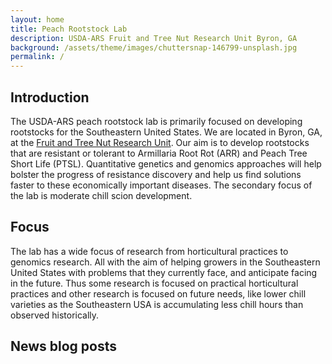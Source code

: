 ```yaml
---
layout: home
title: Peach Rootstock Lab
description: USDA-ARS Fruit and Tree Nut Research Unit Byron, GA
background: /assets/theme/images/chuttersnap-146799-unsplash.jpg
permalink: /
---
```

<!-- Google tag (gtag.js) -->
<script async src="https://www.googletagmanager.com/gtag/js?id=G-5BVF33Z2MC"></script>
<script>
  window.dataLayer = window.dataLayer || [];
  function gtag(){dataLayer.push(arguments);}
  gtag('js', new Date());

  gtag('config', 'G-5BVF33Z2MC');
</script>

## Introduction
The USDA-ARS peach rootstock lab is primarily focused on developing rootstocks for the Southeastern United States. We are located in Byron, GA, at the [Fruit and Tree Nut Research Unit](https://www.ars.usda.gov/southeast-area/byron-ga/fruit-and-tree-nut-research/). Our aim is to develop rootstocks that are resistant or tolerant to Armillaria Root Rot (ARR) and Peach Tree Short Life (PTSL). Quantitative genetics and genomics approaches will help bolster the progress of resistance discovery and help us find solutions faster to these economically important diseases. The secondary focus of the lab is moderate chill scion development.

## Focus
The lab has a wide focus of research from horticultural practices to genomics research. All with the aim of helping growers in the Southeastern United States with problems that they currently face, and anticipate facing in the future. Thus some research is focused on practical horticultural practices and other research is focused on future needs, like lower chill varieties as the Southeastern USA is accumulating less chill hours than observed historically. 

## News blog posts 









